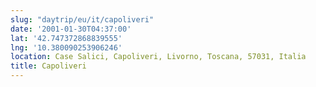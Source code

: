```yaml
---
slug: "daytrip/eu/it/capoliveri"
date: '2001-01-30T04:37:00'
lat: '42.747372868839555'
lng: '10.380090253906246'
location: Case Salici, Capoliveri, Livorno, Toscana, 57031, Italia
title: Capoliveri
---
```



